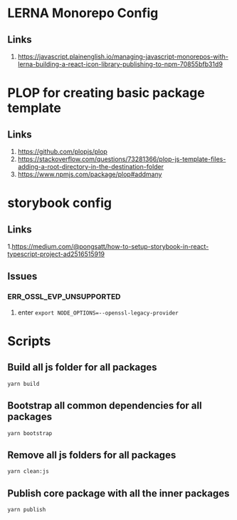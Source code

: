# LERNA Monorepo Config
## Links
1. https://javascript.plainenglish.io/managing-javascript-monorepos-with-lerna-building-a-react-icon-library-publishing-to-npm-70855bfb31d9

# PLOP for creating basic package template
## Links
1. https://github.com/plopjs/plop
2. https://stackoverflow.com/questions/73281366/plop-js-template-files-adding-a-root-directory-in-the-destination-folder
3. https://www.npmjs.com/package/plop#addmany

# storybook config 
## Links
1.https://medium.com/@pongsatt/how-to-setup-storybook-in-react-typescript-project-ad2516515919

## Issues
### ERR_OSSL_EVP_UNSUPPORTED
1. enter `export NODE_OPTIONS=--openssl-legacy-provider`


# Scripts
## Build all js folder for all packages
`yarn build`
## Bootstrap all common dependencies for all packages 
`yarn bootstrap`
## Remove all js folders for all packages
`yarn clean:js`
## Publish core package with all the inner packages
`yarn publish`